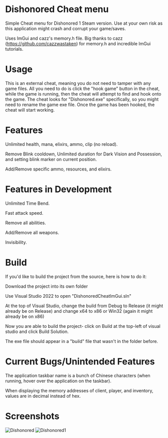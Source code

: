 # Dishonored Cheat menu
Simple Cheat menu for Dishonored 1 Steam version. Use at your own risk as this application might crash and corrupt your game/saves.

Uses ImGui and cazz's memory.h file. Big thanks to cazz (https://github.com/cazzwastaken) for memory.h and incredible ImGui tutorials. 

# Usage
This is an external cheat, meaning you do not need to tamper with any game files. All you need to do is click the "hook game" button in the cheat, while the game is running, then the cheat will attempt to find and hook onto the game. The cheat looks for "Dishonored.exe" specifically, so you might need to rename the game exe file. Once the game has been hooked, the cheat will start working.

# Features
Unlimited health, mana, elixirs, ammo, clip (no reload).

Remove Blink cooldown, Unlimited duration for Dark Vision and Possession, and setting blink marker on current position.

Add/Remove specific ammo, resources, and elixirs.

# Features in Development
Unlimited Time Bend.

Fast attack speed.

Remove all abilities.

Add/Remove all weapons.

Invisibility.

# Build
If you'd like to build the project from the source, here is how to do it:

Download the project into its own folder

Use Visual Studio 2022 to open "DishonoredCheatImGui.sln"

At the top of Visual Studio, change the build from Debug to Release (it might already be on Release) and change x64 to x86 or Win32 (again it might already be on x86)

Now you are able to build the project- click on Build at the top-left of visual studio and click Build Solution.

The exe file should appear in a "build" file that wasn't in the folder before.

# Current Bugs/Unintended Features
The application taskbar name is a bunch of Chinese characters (when running, hover over the application on the taskbar).

When displaying the memory addresses of client, player, and inventory, values are in decimal instead of hex.

# Screenshots
![Dishonored](https://github.com/Crayfry/Dishonored_Cheat_menu/assets/52294803/3e740032-5b71-4e1f-930a-8729178a71cd)
![Dishonored1](https://github.com/Crayfry/Dishonored_Cheat_menu/assets/52294803/2b297736-8482-4d6b-8376-ce0b2b48da50)
